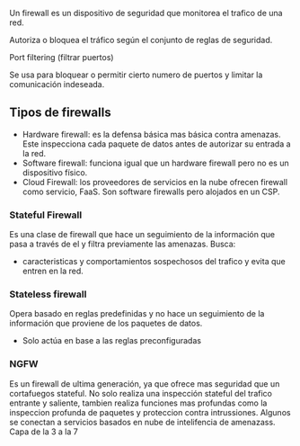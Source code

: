 Un firewall es un dispositivo de seguridad que monitorea el trafico de una red. 

Autoriza o bloquea el tráfico según el conjunto de reglas de seguridad. 

Port filtering (filtrar puertos)

Se usa para bloquear o permitir cierto numero de puertos y limitar la comunicación indeseada. 

## Tipos de firewalls

* Hardware firewall: es la defensa básica mas básica contra amenazas.  Este inspecciona cada paquete de datos antes de autorizar su entrada a la red. 
* Software firewall: funciona igual que un hardware firewall pero no es un dispositivo físico.  
* Cloud Firewall: los proveedores de servicios en la nube ofrecen firewall como servicio, FaaS. Son software firewalls pero alojados en un CSP. 

### Stateful Firewall

Es una clase de firewall que hace un seguimiento de la información que pasa a través de el y filtra previamente las amenazas. Busca:
- caracteristicas y comportamientos sospechosos del trafico y evita que entren en la red. 

### Stateless firewall

Opera basado en reglas predefinidas y no hace un seguimiento de la información que proviene de los paquetes de datos. 

- Solo actúa en base a las reglas preconfiguradas 

### NGFW

Es un firewall de ultima generación, ya que ofrece mas seguridad que un cortafuegos stateful. No solo realiza una inspección stateful del trafico entrante y saliente, tambien realiza funciones mas profundas como la inspeccion profunda de paquetes y proteccion contra intrussiones. Algunos se conectan a servicios basados en nube de intelifencia de amenazass. Capa de la 3 a la 7